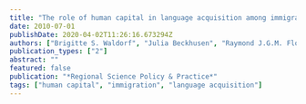 ```yaml
---
title: "The role of human capital in language acquisition among immigrants in US metropolitan"
date: 2010-07-01
publishDate: 2020-04-02T11:26:16.673294Z
authors: ["Brigitte S. Waldorf", "Julia Beckhusen", "Raymond J.G.M. Florax", "Thomas de Graaff"]
publication_types: ["2"]
abstract: ""
featured: false
publication: "*Regional Science Policy & Practice*"
tags: ["human capital", "immigration", "language acquisition"]
---
```



